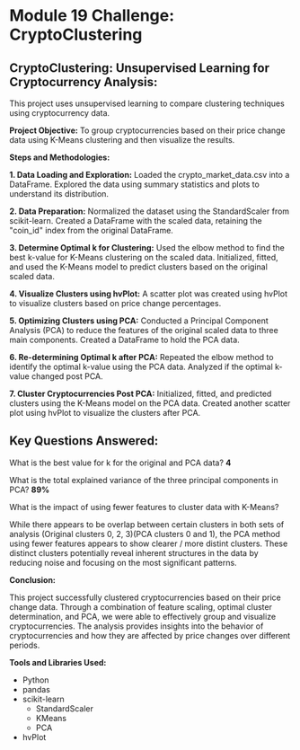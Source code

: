 # Module 19 Challenge: CryptoClustering

## CryptoClustering: Unsupervised Learning for Cryptocurrency Analysis:
This project uses unsupervised learning to compare clustering techniques using cryptocurrency data.

**Project Objective:**
To group cryptocurrencies based on their price change data using K-Means clustering and then visualize the results.

**Steps and Methodologies:**

**1. Data Loading and Exploration:**
Loaded the crypto_market_data.csv into a DataFrame.
Explored the data using summary statistics and plots to understand its distribution.

**2. Data Preparation:**
Normalized the dataset using the StandardScaler from scikit-learn.
Created a DataFrame with the scaled data, retaining the "coin_id" index from the original DataFrame.

**3. Determine Optimal k for Clustering:**
Used the elbow method to find the best k-value for K-Means clustering on the scaled data.
Initialized, fitted, and used the K-Means model to predict clusters based on the original scaled data.

**4. Visualize Clusters using hvPlot:**
A scatter plot was created using hvPlot to visualize clusters based on price change percentages.

**5. Optimizing Clusters using PCA:**
Conducted a Principal Component Analysis (PCA) to reduce the features of the original scaled data to three main components.
Created a DataFrame to hold the PCA data.

**6. Re-determining Optimal k after PCA:**
Repeated the elbow method to identify the optimal k-value using the PCA data.
Analyzed if the optimal k-value changed post PCA.

**7. Cluster Cryptocurrencies Post PCA:**
Initialized, fitted, and predicted clusters using the K-Means model on the PCA data.
Created another scatter plot using hvPlot to visualize the clusters after PCA.


## Key Questions Answered:
What is the best value for k for the original and PCA data? **4**

What is the total explained variance of the three principal components in PCA? **89%**

What is the impact of using fewer features to cluster data with K-Means? 

While there appears to be overlap between certain clusters in both sets of analysis (Original clusters 0, 2, 3)(PCA clusters 0 and 1), the PCA method using fewer features appears to show clearer / more distint clusters. These distinct clusters potentially reveal inherent structures in the data by reducing noise and focusing on the most significant patterns. 


**Conclusion:**

This project successfully clustered cryptocurrencies based on their price change data. Through a combination of feature scaling, optimal cluster determination, and PCA, we were able to effectively group and visualize cryptocurrencies. The analysis provides insights into the behavior of cryptocurrencies and how they are affected by price changes over different periods.

**Tools and Libraries Used:**
- Python
- pandas
- scikit-learn
  - StandardScaler
  - KMeans
  - PCA
- hvPlot

